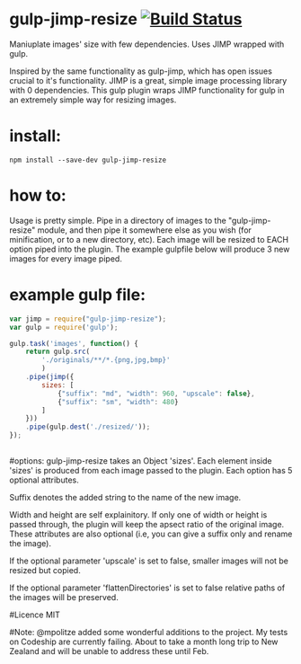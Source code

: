 # gulp-jimp-resize [![Build Status](https://travis-ci.org/CSKingMartin/gulp-jimp-resize.svg?branch=master)](https://travis-ci.org/CSKingMartin/gulp-jimp-resize)
Maniuplate images' size with few dependencies. Uses JIMP wrapped with gulp.

Inspired by the same functionality as gulp-jimp, which has open issues crucial to it's functionality. JIMP is a great, simple image processing library with 0 dependencies. This gulp plugin wraps JIMP functionality for gulp in an extremely simple way for resizing images.

# install:
```
npm install --save-dev gulp-jimp-resize
```

# how to:
Usage is pretty simple. Pipe in a directory of images to the "gulp-jimp-resize" module, and then pipe it somewhere else as you wish (for minification, or to a new directory, etc). Each image will be resized to EACH option piped into the plugin. The example gulpfile below will produce 3 new images for every image piped.

# example gulp file:
```js
var jimp = require("gulp-jimp-resize");
var gulp = require('gulp');

gulp.task('images', function() {
	return gulp.src(
		'./originals/**/*.{png,jpg,bmp}'
		)
	.pipe(jimp({
		sizes: [
			{"suffix": "md", "width": 960, "upscale": false},
			{"suffix": "sm", "width": 480}
		]
	}))
	.pipe(gulp.dest('./resized/'));
});
		
```

#options:
gulp-jimp-resize takes an Object 'sizes'. Each element inside 'sizes' is produced from each image passed to the plugin. Each option has 5 optional attributes. 

Suffix denotes the added string to the name of the new image. 

Width and height are self explainitory. If only one of width or height is passed through, the plugin will keep the apsect ratio of the original image. These attributes are also optional (i.e, you can give a suffix only and rename the image). 

If the optional parameter 'upscale' is set to false, smaller images will not be resized but copied.

If the optional parameter 'flattenDirectories' is set to false relative paths of the images will be preserved.

#Licence
MIT

#Note:
@mpolitze added some wonderful additions to the project. My tests on Codeship are currently failing. About to take a month long trip to New Zealand and will be unable to address these until Feb. 
